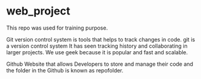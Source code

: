 # web_project
This repo was used for training purpose.  

Git 
version control system is tools that helps to track changes in code. git is a version control system
It has seen tracking history and collaborating in larger projects.
We use geek because it is popular and fast and scalable.

Github
Website that allows Developers to store and manage their code and the folder in the Github is known as repofolder.
